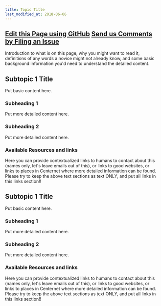 ```yaml
---
title: Topic Title
last_modified_at: 2018-06-06
---
```

<a href="{{site.github.repository_url}}/blob/master/{{page.relative_path}}"><i class="fas fa-pen-square"></i><span> Edit this Page using GitHub</span></a> <a href="{{site.github.repository_url}}/issues"><i class="far fa-comment-dots"></i><span> Send us Comments by Filing an Issue</span></a>
---
Introduction to what is on this page, why you might want to read it, definitions of any words a novice might not already know, and some basic background information you'd need to understand the detailed content.  

## Subtopic 1 Title
Put basic content here.

### Subheading 1
Put more detailed content here.

### Subheading 2
Put more detailed content here.

### Available Resources and links
Here you can provide contextualized links to humans to contact about this (names only, let's leave emails out of this), or links to good websites, or links to places in Centernet where more detailed information can be found.  Please try to keep the above text sections as text ONLY, and put all links in this links section!!


## Subtopic 1 Title
Put basic content here.

### Subheading 1
Put more detailed content here.

### Subheading 2
Put more detailed content here.

### Available Resources and links
Here you can provide contextualized links to humans to contact about this (names only, let's leave emails out of this), or links to good websites, or links to places in Centernet where more detailed information can be found.  Please try to keep the above text sections as text ONLY, and put all links in this links section!!
